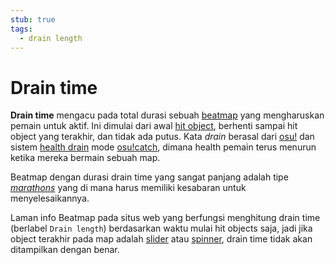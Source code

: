 ```yaml
---
stub: true
tags:
  - drain length
---
```


# Drain time

**Drain time** mengacu pada total durasi sebuah [beatmap](/wiki/Beatmaps) yang mengharuskan pemain untuk aktif. Ini dimulai dari awal [hit object](/wiki/Hit_Objects), berhenti sampai hit object yang terakhir, dan tidak ada putus. Kata *drain* berasal dari [osu!](/wiki/Game_Modes/osu!) dan sistem [health drain](/wiki/Beatmapping/Health_Drain) mode [osu!catch](/wiki/Game_Modes/osu!catch), dimana health pemain terus menurun ketika mereka bermain sebuah map.

Beatmap dengan durasi drain time yang sangat panjang adalah tipe *[marathons](/wiki/Beatmap/Marathon)* yang di mana harus memiliki kesabaran untuk menyelesaikannya.

Laman info Beatmap pada situs web yang berfungsi menghitung drain time (berlabel `Drain length`) berdasarkan waktu mulai hit objects saja, jadi jika object terakhir pada map adalah [slider](/wiki/Hit_object/Slider) atau [spinner](/wiki/Hit_object/Spinner), drain time tidak akan ditampilkan dengan benar.

